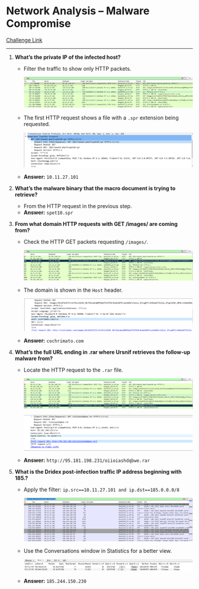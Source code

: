 # Network Analysis – Malware Compromise

[Challenge Link](https://blueteamlabs.online/home/challenge/network-analysis-malware-compromise-e882f32908)

---

1. **What’s the private IP of the infected host?**  
   - Filter the traffic to show only HTTP packets.  
     
     ![HTTP Filter](./img/Malware-Compromise-1-1.png)  
   
   - The first HTTP request shows a file with a `.spr` extension being requested.  
     
     ![HTTP Request](./img/Malware-Compromise-1-2.png)  
   
   - **Answer:** `10.11.27.101`

2. **What’s the malware binary that the macro document is trying to retrieve?**  
   - From the HTTP request in the previous step.  
   - **Answer:** `spet10.spr`

3. **From what domain HTTP requests with GET /images/ are coming from?**  
   - Check the HTTP GET packets requesting `/images/`.  
     
     ![GET Request](./img/Malware-Compromise-3-1.png)  
   
   - The domain is shown in the `Host` header.  
     
     ![Host Header](./img/Malware-Compromise-3-2.png)  
   
   - **Answer:** `cochrimato.com`

4. **What’s the full URL ending in .rar where Ursnif retrieves the follow-up malware from?**  
   - Locate the HTTP request to the `.rar` file.  
     
     ![RAR Request](./img/Malware-Compromise-4-1.png)  
     
     ![RAR Detail](./img/Malware-Compromise-4-2.png)  
   
   - **Answer:** `http://95.181.198.231/oiioiashdqbwe.rar`

5. **What is the Dridex post-infection traffic IP address beginning with 185.?**  
   - Apply the filter: `ip.src==10.11.27.101 and ip.dst==185.0.0.0/8`  
     
     ![IP Filter](./img/Malware-Compromise-5-1.png)  
   
   - Use the Conversations window in Statistics for a better view.  
     
     ![Conversation View](./img/Malware-Compromise-5-2.png)  
   
   - **Answer:** `185.244.150.230`